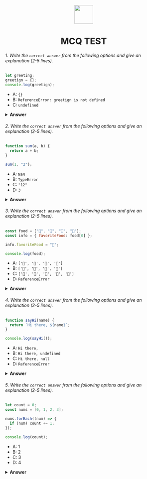 <div align="center">
  <img height="60" src="https://edurev.gumlet.io/AllImages/original/ApplicationImages/CourseImages/944e5d47-8c55-4a89-91e5-22ab5f2798fc_CI.png">
  <h1>MCQ TEST</h1>
</div>

###### 1. Write the `correct answer` from the following options and give an explanation (2-5 lines).

```javascript
let greeting;
greetign = {};
console.log(greetign);
```

- A: `{}`
- B: `ReferenceError: greetign is not defined`
- C: `undefined`

<details><summary><b>Answer</b></summary>
<p>

#### Answer:B ReferenceError: greetign is not defined.
?

<i>
The correct answer is B: ReferenceError: greetign is not defined.

In the given code, there is a typographical error. The variable is declared as greeting but later accessed as greetign. JavaScript is case-sensitive, so greetign is not defined, resulting in a ReferenceError. Option B is the correct answer as it indicates that there is an issue with the variable name.</i>

</p>
</details>

###### 2. Write the `correct answer` from the following options and give an explanation (2-5 lines).

```javascript
function sum(a, b) {
  return a + b;
}

sum(1, "2");
```

- A: `NaN`
- B: `TypeError`
- C: `"12"`
- D: `3`

<details><summary><b>Answer</b></summary>
<p>

#### Answer:C: "12" 

<i>In JavaScript, when you use the + operator with a string and a number, JavaScript converts the number to a string and performs string concatenation. In this case, the number 1 is implicitly converted to a string, and then it is concatenated with the string "2", resulting in the string "12".</i>

</p>
</details>

###### 3. Write the `correct answer` from the following options and give an explanation (2-5 lines).

```javascript
const food = ["🍕", "🍫", "🥑", "🍔"];
const info = { favoriteFood: food[0] };

info.favoriteFood = "🍝";

console.log(food);
```

- A: `['🍕', '🍫', '🥑', '🍔']`
- B: `['🍝', '🍫', '🥑', '🍔']`
- C: `['🍝', '🍕', '🍫', '🥑', '🍔']`
- D: `ReferenceError`

<details><summary><b>Answer</b></summary>
<p>

#### Answer: A: ['🍕', '🍫', '🥑', '🍔'].

<i>The info object holds a reference to the original array food, not a copy of it. When info.favoriteFood is changed to "🍝", it doesn't affect the original food array. Therefore, the console.log(food) statement will output the original array, which is ['🍕', '🍫', '🥑', '🍔'].</i>

</p>
</details>

###### 4. Write the `correct answer` from the following options and give an explanation (2-5 lines).

```javascript
function sayHi(name) {
  return `Hi there, ${name}`;
}

console.log(sayHi());
```

- A: `Hi there,`
- B: `Hi there, undefined`
- C: `Hi there, null`
- D: `ReferenceError`

<details><summary><b>Answer</b></summary>
<p>

#### Answer:B: Hi there, undefined.

<i>In the sayHi function, there is a parameter name which is not given a default value. When you call sayHi() without passing any argument, the name parameter inside the function is undefined. Therefore, the function returns "Hi there, undefined".</i>

</p>
</details>

###### 5. Write the `correct answer` from the following options and give an explanation (2-5 lines).

```javascript
let count = 0;
const nums = [0, 1, 2, 3];

nums.forEach((num) => {
  if (num) count += 1;
});

console.log(count);
```

- A: 1
- B: 2
- C: 3
- D: 4

<details><summary><b>Answer</b></summary>
<p>

#### Answer:  B: 2.

<i>In the given code, the forEach method iterates over the nums array. The if (num) statement checks if the current number is truthy (non-zero). For the array elements [0, 1, 2, 3], the numbers 1, 2, and 3 are truthy, so the count variable is incremented for each of these values. Therefore, the final value of count after the forEach loop is 2.</i>

</p>
</details>
